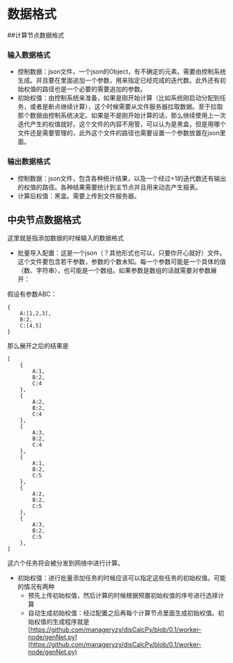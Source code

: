 # 数据格式


##计算节点数据格式

### 输入数据格式

* 控制数据：json文件，一个json的Object，有不确定的元素。需要由控制系统生成。并且要在里面追加一个参数，用来指定已经完成的迭代数。此外还有初始权值的路径也是一个必要的需要追加的参数。
* 初始权值：由控制系统来准备，如果是刚开始计算（比如系统刚启动分配到任务，或者是断点继续计算），这个时候需要从文件服务器拉取数据。至于拉取那个数据由控制系统决定。如果是不是刚开始计算的话，那么继续使用上一次迭代产生的权值就好。这个文件的内容不用管，可以认为是黑盒，但是用哪个文件还是需要管理的，此外这个文件的路径也需要设置一个参数放置在json里面。

### 输出数据格式

* 控制数据：json文件，包含各种统计结果，以及一个经过+1的迭代数还有输出的权值的路径。各种结果需要统计到主节点并且用来动态产生报表。
* 计算后权值：黑盒。需要上传到文件服务器。

## 中央节点数据格式

这里就是指添加数据的时候输入的数据格式

* 批量导入配置：这是一个json（？其他形式也可以，只要你开心就好）文件。这个文件要包含若干参数，参数的个数未知。每一个参数可能是一个具体的值（数、字符串），也可能是一个数组。如果参数是数组的话就需要对参数展开：

假设有参数ABC：
	
	{
		A:[1,2,3],
		B:2,
		C:[4,5]	
	}

那么展开之后的结果是

	[
		{
			A:1,
			B:2,
			C:4
		},
		{
			A:2,
			B:2,
			C:4
		},
		{
			A:3,
			B:2,
			C:4
		},
		{
			A:1,
			B:2,
			C:5
		},
		{
			A:2,
			B:2,
			C:5
		},
		{
			A:3,
			B:2,
			C:5
		},
	]

这六个任务将会被分发到网络中进行计算。

* 初始权值：进行批量添加任务的时候应该可以指定这些任务的初始权值。可能的情况有两种
	* 预先上传初始权值，然后计算的时候根据预置初始权值的序号进行选择计算
	* 自动生成初始权值：经过配置之后再每个计算节点里面生成初始权值。初始权值的生成程序就是[https://github.com/manageryzy/disCalcPy/blob/0.1/worker-node/genNet.py](https://github.com/manageryzy/disCalcPy/blob/0.1/worker-node/genNet.py)
